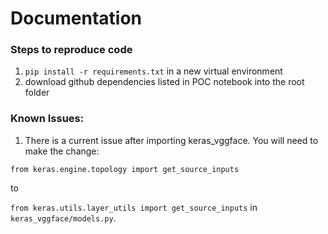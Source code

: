 # Documentation 

### Steps to reproduce code
1. `pip install -r requirements.txt` in a new virtual environment
2. download github dependencies listed in POC notebook into the root folder







### Known Issues:
1. There is a current issue after importing keras_vggface. You will need to make the change:

`from keras.engine.topology import get_source_inputs`

to

`from keras.utils.layer_utils import get_source_inputs` in `keras_vggface/models.py`.
